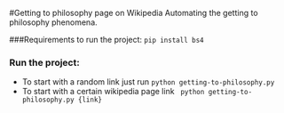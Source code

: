#Getting to philosophy page on Wikipedia
Automating the getting to philosophy phenomena.

###Requirements to run the project:
``` pip install bs4 ```

### Run the project:
- To start with a random link just run 
``` python getting-to-philosophy.py ```
- To start with a certain wikipedia page link
``` python getting-to-philosophy.py {link}```


